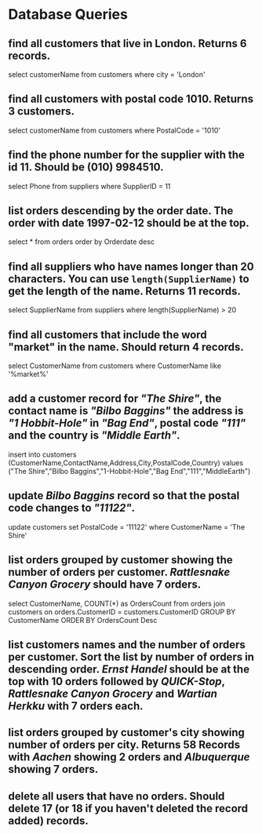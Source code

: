 # Database Queries

## find all customers that live in London. Returns 6 records.
select customerName from customers
where city = 'London'

## find all customers with postal code 1010. Returns 3 customers.
select customerName from customers
where PostalCode = '1010'


## find the phone number for the supplier with the id 11. Should be (010) 9984510.
select Phone from suppliers
where SupplierID = 11


## list orders descending by the order date. The order with date 1997-02-12 should be at the top.
select * from orders
order by Orderdate desc

## find all suppliers who have names longer than 20 characters. You can use `length(SupplierName)` to get the length of the name. Returns 11 records.
select SupplierName from suppliers
where length(SupplierName) > 20

## find all customers that include the word "market" in the name. Should return 4 records.
select CustomerName from customers
where CustomerName like '%market%'

## add a customer record for _"The Shire"_, the contact name is _"Bilbo Baggins"_ the address is _"1 Hobbit-Hole"_ in _"Bag End"_, postal code _"111"_ and the country is _"Middle Earth"_.
insert into customers (CustomerName,ContactName,Address,City,PostalCode,Country) values
("The Shire","Bilbo Baggins","1-Hobbit-Hole","Bag End","111","MiddleEarth")

## update _Bilbo Baggins_ record so that the postal code changes to _"11122"_.
update customers set
PostalCode = '11122'
where CustomerName = 'The Shire'

## list orders grouped by customer showing the number of orders per customer. _Rattlesnake Canyon Grocery_ should have 7 orders.

select CustomerName, COUNT(*) as OrdersCount from orders
join customers on orders.CustomerID = customers.CustomerID
GROUP BY CustomerName ORDER BY OrdersCount Desc

## list customers names and the number of orders per customer. Sort the list by number of orders in descending order. _Ernst Handel_ should be at the top with 10 orders followed by _QUICK-Stop_, _Rattlesnake Canyon Grocery_ and _Wartian Herkku_ with 7 orders each.

## list orders grouped by customer's city showing number of orders per city. Returns 58 Records with _Aachen_ showing 2 orders and _Albuquerque_ showing 7 orders.

## delete all users that have no orders. Should delete 17 (or 18 if you haven't deleted the record added) records.
